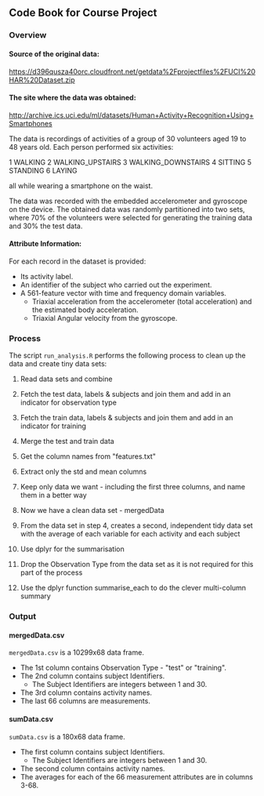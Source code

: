 ## Code Book for Course Project

### Overview

#### Source of the original data:
https://d396qusza40orc.cloudfront.net/getdata%2Fprojectfiles%2FUCI%20HAR%20Dataset.zip

#### The site where the data was obtained:
http://archive.ics.uci.edu/ml/datasets/Human+Activity+Recognition+Using+Smartphones

The data is recordings of activities of a group of 30 volunteers aged 19 to 48 
years old. Each person performed six activities:

1 WALKING
2 WALKING_UPSTAIRS
3 WALKING_DOWNSTAIRS
4 SITTING
5 STANDING
6 LAYING

all while wearing a smartphone on the waist.

The data was recorded with the embedded accelerometer and gyroscope on the 
device. The obtained data was randomly partitioned into two sets, where 70% of 
the volunteers were selected for generating the training data and 30% the test 
data. 

#### Attribute Information:

For each record in the dataset is provided: 

- Its activity label. 
- An identifier of the subject who carried out the experiment.
- A 561-feature vector with time and frequency domain variables. 
    - Triaxial acceleration from the accelerometer (total acceleration) and the 
        estimated body acceleration. 
    - Triaxial Angular velocity from the gyroscope. 


### Process

The script `run_analysis.R` performs the following process to clean up the data
and create tiny data sets:

1.  Read data sets and combine

2.  Fetch the test data, labels & subjects and join them
    and add in an indicator for observation type

3.  Fetch the train data, labels & subjects and join them
    and add in an indicator for training

4.  Merge the test and train data

5.  Get the column names from "features.txt"
    
6.  Extract only the std and mean columns

7.  Keep only data we want - including the first three columns, and name  
    them in a better way 

8.  Now we have a clean data set - mergedData

9.  From the data set in step 4, creates a second, independent tidy data 
    set with the average of each variable for each activity and each subject
    
10. Use dplyr for the summarisation
    
11. Drop the Observation Type from the data set as it is not required for 
    this part of the process

12. Use the dplyr function summarise_each to do the clever multi-column summary


### Output

#### mergedData.csv

`mergedData.csv` is a 10299x68 data frame.

- The 1st column contains Observation Type - "test" or "training".
- The 2nd column contains subject Identifiers.
    - The Subject Identifiers are integers between 1 and 30.
- The 3rd column contains activity names.
- The last 66 columns are measurements.

#### sumData.csv

`sumData.csv` is a 180x68 data frame.

- The first column contains subject Identifiers.
    - The Subject Identifiers are integers between 1 and 30.
- The second column contains activity names.
- The averages for each of the 66 measurement attributes are in columns 3-68.